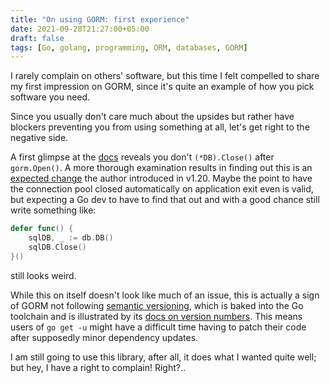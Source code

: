 ```yaml
---
title: "On using GORM: first experience"
date: 2021-09-28T21:27:00+05:00
draft: false
tags: [Go, golang, programming, ORM, databases, GORM]
---
```


I rarely complain on others' software, but this time I felt compelled to share
my first impression on GORM, since it's quite an example of how you pick
software you need.

Since you usually don't care much about the upsides but rather have blockers
preventing you from using something at all, let's get right to the negative
side.

<!--more-->

A first glimpse at the [docs][docs] reveals you don't `(*DB).Close()` after
`gorm.Open()`. A more thorough examination results in finding out this is an
[expected change][soanswer] the author introduced in v1.20. Maybe the point to
have the connection pool closed automatically on application exit even is valid,
but expecting a Go dev to have to find that out and with a good chance still
write something like:

```go
defer func() {
    sqlDB, _ := db.DB()
    sqlDB.Close()
}()
```

[docs]: https://gorm.io/docs/
[soanswer]: https://stackoverflow.com/a/63817476

still looks weird.

While this on itself doesn't look like much of an issue, this is actually a sign
of GORM not following [semantic versioning][semver], which is baked into the Go
toolchain and is illustrated by its [docs on version numbers][versioning]. This
means users of `go get -u` might have a difficult time having to patch their
code after supposedly minor dependency updates.

[semver]: https://semver.org
[versioning]: https://golang.org/doc/modules/version-numbers

I am still going to use this library, after all, it does what I wanted quite
well; but hey, I have a right to complain! Right?..
